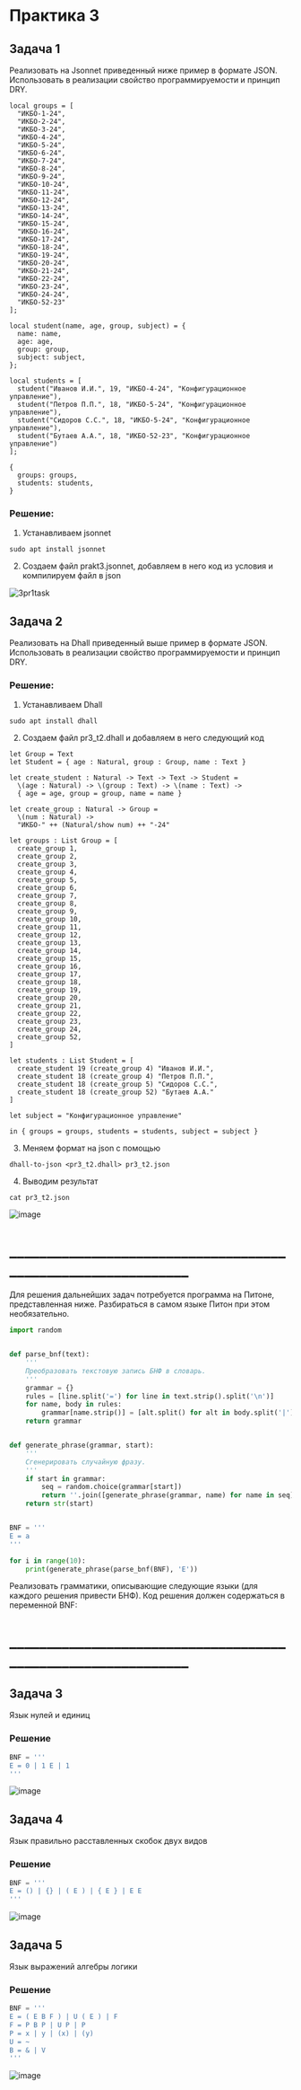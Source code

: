 # Практика 3
## Задача 1
Реализовать на Jsonnet приведенный ниже пример в формате JSON. Использовать в реализации свойство программируемости и принцип DRY.

```
local groups = [
  "ИКБО-1-24",
  "ИКБО-2-24",
  "ИКБО-3-24",
  "ИКБО-4-24",
  "ИКБО-5-24",
  "ИКБО-6-24",
  "ИКБО-7-24",
  "ИКБО-8-24",
  "ИКБО-9-24",
  "ИКБО-10-24",
  "ИКБО-11-24",
  "ИКБО-12-24",
  "ИКБО-13-24",
  "ИКБО-14-24",
  "ИКБО-15-24",
  "ИКБО-16-24",
  "ИКБО-17-24",
  "ИКБО-18-24",
  "ИКБО-19-24",
  "ИКБО-20-24",
  "ИКБО-21-24",
  "ИКБО-22-24",
  "ИКБО-23-24",
  "ИКБО-24-24",
  "ИКБО-52-23"
];

local student(name, age, group, subject) = {
  name: name,
  age: age,
  group: group,
  subject: subject,
};

local students = [
  student("Иванов И.И.", 19, "ИКБО-4-24", "Конфигурационное управление"),
  student("Петров П.П.", 18, "ИКБО-5-24", "Конфигурационное управление"),
  student("Сидоров С.С.", 18, "ИКБО-5-24", "Конфигурационное управление"),
  student("Бутаев А.А.", 18, "ИКБО-52-23", "Конфигурационное управление")
];

{
  groups: groups,
  students: students,
}
```

### Решение:
1)  Устанавливаем jsonnet

```
sudo apt install jsonnet
```

2)  Создаем файл prakt3.jsonnet, добавляем в него код из условия и компилируем файл в json

![3pr1task](https://github.com/user-attachments/assets/60cf0fcd-0bb8-437f-906f-988482129dc1)



## Задача 2
Реализовать на Dhall приведенный выше пример в формате JSON. Использовать в реализации свойство программируемости и принцип DRY.

### Решение:
1) Устанавливаем Dhall

```
sudo apt install dhall
```

2) Создаем файл pr3_t2.dhall и добавляем в него следующий код

```
let Group = Text
let Student = { age : Natural, group : Group, name : Text }

let create_student : Natural -> Text -> Text -> Student =
  \(age : Natural) -> \(group : Text) -> \(name : Text) ->
  { age = age, group = group, name = name }

let create_group : Natural -> Group =
  \(num : Natural) ->
  "ИКБО-" ++ (Natural/show num) ++ "-24"

let groups : List Group = [ 
  create_group 1,
  create_group 2,
  create_group 3,
  create_group 4,
  create_group 5,
  create_group 6,
  create_group 7,
  create_group 8,
  create_group 9,
  create_group 10,
  create_group 11,
  create_group 12,
  create_group 13,
  create_group 14,
  create_group 15,
  create_group 16,
  create_group 17,
  create_group 18,
  create_group 19,
  create_group 20,
  create_group 21,
  create_group 22,
  create_group 23,
  create_group 24,
  create_group 52,
]

let students : List Student = [ 
  create_student 19 (create_group 4) "Иванов И.И.", 
  create_student 18 (create_group 4) "Петров П.П.",
  create_student 18 (create_group 5) "Сидоров С.С.",
  create_student 18 (create_group 52) "Бутаев А.А."
]

let subject = "Конфигурационное управление"

in { groups = groups, students = students, subject = subject }
```

3) Меняем формат на json с помощью

```
dhall-to-json <pr3_t2.dhall> pr3_t2.json
```
4) Выводим результат
```
cat pr3_t2.json
```

![image](https://github.com/user-attachments/assets/cfa08496-28e4-4a0c-bccd-3c64d802277f)



# _____________________________________________________________
Для решения дальнейших задач потребуется программа на Питоне, представленная ниже. Разбираться в самом языке Питон при этом необязательно.

```Python
import random


def parse_bnf(text):
    '''
    Преобразовать текстовую запись БНФ в словарь.
    '''
    grammar = {}
    rules = [line.split('=') for line in text.strip().split('\n')]
    for name, body in rules:
        grammar[name.strip()] = [alt.split() for alt in body.split('|')]
    return grammar


def generate_phrase(grammar, start):
    '''
    Сгенерировать случайную фразу.
    '''
    if start in grammar:
        seq = random.choice(grammar[start])
        return ''.join([generate_phrase(grammar, name) for name in seq])
    return str(start)


BNF = '''
E = a
'''

for i in range(10):
    print(generate_phrase(parse_bnf(BNF), 'E'))

```

Реализовать грамматики, описывающие следующие языки (для каждого решения привести БНФ). Код решения должен содержаться в переменной BNF:
# _____________________________________________________________



## Задача 3
Язык нулей и единиц

### Решение
```python
BNF = '''
E = 0 | 1 E | 1
'''
```

![image](https://github.com/user-attachments/assets/09740216-00f4-40b4-81c2-d3f7a95ec5ab)



## Задача 4
Язык правильно расставленных скобок двух видов

### Решение
```python
BNF = '''
E = () | {} | ( E ) | { E } | E E
'''
```
![image](https://github.com/user-attachments/assets/cee638a5-e120-4bd5-8ffc-4cf9f8071c5a)



## Задача 5
Язык выражений алгебры логики

### Решение
```python
BNF = '''
E = ( E B F ) | U ( E ) | F
F = P B P | U P | P
P = x | y | (x) | (y)
U = ~
B = & | V
'''
```

![image](https://github.com/user-attachments/assets/bad161c9-2266-4329-97b9-6cb0081a8bdd)
